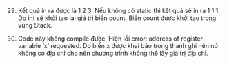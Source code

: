 29. Kết quả in ra được là 1 2 3. Nếu không có static thì kết quả sẽ in ra 1 1 1. Do int sẽ khởi tạo lại giá trị biến count. Biến count được khởi tạo trong vùng Stack.

30. Code này không compile được. Hiện lỗi error: address of register variable ‘x’ requested.
    Do biến x được khai báo trong thanh ghi nên nó không có địa chỉ cho nên chương trình không thể lấy giá trị địa chỉ.

    